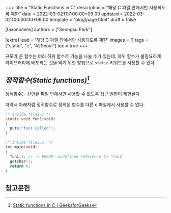 +++
title = "Static Functions in C"
description = "해당 C 파일 안에서만 사용되도록 제한"
date = 2022-03-02T07:00:00+09:00
updated = 2022-03-02T00:00:00+09:00
template = "blog/page.html"
draft = false

[taxonomies]
authors = ["Seongsu Park"]

[extra]
lead = '해당 C 파일 안에서만 사용되도록 제한'
images = []
tags = ["static", "c", "42Seoul"]
toc = true
+++

규모가 큰 함수는 여러 하위 함수로 기능을 나눌 수가 있는데, 하위 함수가 불필요하게 라이브러리에 배포되는 것을 막기 위한 방법으로 `static` 키워드를 사용할 수 있다.

## <cite>정적함수(Static functions)[^static]</cite>

정적함수는 선언된 파일 안에서만 사용할 수 있도록 접근 권한이 제한된다.

따라서 아래처럼 정적함수로 정의된 함수를 다른 c 파일에서 사용할 수 없다.

```c
/* Inside file1.c */ 
static void fun1(void)
{
  puts("fun1 called");
}
```

```c
/* Inside file2.c  */ 
int main(void)
{
  fun1(); // -> ERROR: undefined reference to 'fun1'
  getchar();
  return 0;  
}
```


## 참고문헌

[^static]: [Static functions in C | GeeksforGeeks](https://www.geeksforgeeks.org/what-are-static-functions-in-c/)
